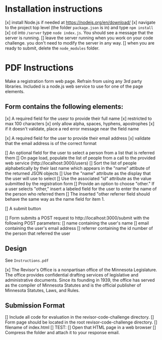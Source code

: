 # Installation instructions

[x] install Node.js if needed at https://nodejs.org/en/download/
[x] navigate to the project top level (the folder `package.json` is in) and type `npm install`
[x] cd into `/server` type `node index.js`. You should see a message that the server is running.
[] leave the server running when you work on your code challenge. you don't need to modify the server in any way.
[] when you are ready to submit, delete the `node_modules` folder.

# PDF Instructions

Make a registration form web page.
Refrain from using any 3rd party libraries.
Included is a node.js web service to use for one of the page elements.

## Form contains the following elements:

[x] A required field for the usesr to provide their full name
    [x] restricted to max 100 characters
    [x] only allow alpha, spaces, hyphens, apostrophes
    [x] if it doesn't validate, place a red error message near the field name

[x] A required field for the user to provide their email address
    [x] validate that the email address is of the correct format

[] An optional field for the user to select a person from a list that is referred them
    [] On page load, populate the list of people from a call to the provided web service (http://localhost:3000/users)
    [] Sort the list of people alphabetically by their last name which appears in the "name" attibute of the returned JSON objects
    [] Use the "name" attribute as the display that the user will use to select
    [] Use the associated "id" attribute as the value submitted by the registration form
    [] Provide an option to choose "other." If a user selects "other," insert a labeled field for the user to enter the name of the person who referred them
    [] The inserted "other referrer field should behave the same way as the name field for item 1.

[] A submit button

[] Form submits a POST request to http://localhost:3000/submit with the following POST parameters:
    [] name containing the user's name
    [] email containing the user's email address
    [] referrer containing the id number of the person that referred the user

## Design

See `Instructions.pdf`

[x] The Revisor's Office is a nonpartisan office of the Minnesota Legislature. The office provides
confidential drafting services of legislative and administrative documents. Since its founding in
1939, the office has served as the compiler of Minnesota Statutes and is the official publisher of
Minnesota Statutes, Laws, and Rules.

## Submission Format

[] Include all code for evaluation in the revisor-code-challenge directory.
[] Form page should be located in the root revisor-code-challenge directory.
    [] filename of index.html
[] TEST:
    [] Open that HTML page in a web browser
[] Compress the folder and attach it to your response email.